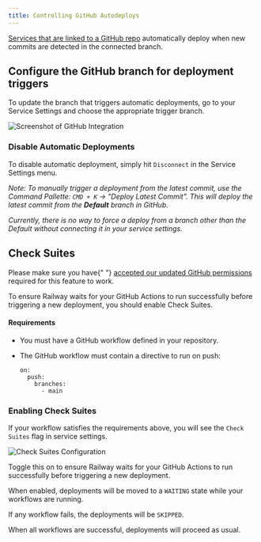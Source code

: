 ```yaml
---
title: Controlling GitHub Autodeploys
---
```


[Services that are linked to a GitHub repo](/guides/services#deploying-from-a-github-repo) automatically deploy when new commits are detected in the connected branch.

## Configure the GitHub branch for deployment triggers

To update the branch that triggers automatic deployments, go to your Service Settings and choose the appropriate trigger branch.

<Image
src="https://res.cloudinary.com/railway/image/upload/v1713907838/docs/triggerBranch_tzf9q3.png"
alt="Screenshot of GitHub Integration"
layout="responsive"
width={903} height={523} quality={80} />

### Disable Automatic Deployments

To disable automatic deployment, simply hit `Disconnect` in the Service Settings menu.

*Note: To manually trigger a deployment from the latest commit, use the Command Pallette: `CMD + K` -> "Deploy Latest Commit".  This will deploy the latest commit from the **Default** branch in GitHub.*

*Currently, there is no way to force a deploy from a branch other than the Default without connecting it in your service settings.*

## Check Suites

<Banner variant="info">
  Please make sure you have{" "}
  <a href="https://github.com/settings/installations" target="_blank">accepted our updated GitHub permissions</a>
  required for this feature to work.
</Banner>

To ensure Railway waits for your GitHub Actions to run successfully before triggering a new deployment, you should enable Check Suites.

#### Requirements

- You must have a GitHub workflow defined in your repository.  
- The GitHub workflow must contain a directive to run on push:

    ```plaintext
    on:
      push:
        branches:
          - main
    ```

### Enabling Check Suites

If your workflow satisfies the requirements above, you will see the `Check Suites` flag in service settings.

<Image src="https://res.cloudinary.com/railway/image/upload/v1671003153/docs/check-suites.png" alt="Check Suites Configuration" layout="responsive" width={1340} height={392} quality={80} />

Toggle this on to ensure Railway waits for your GitHub Actions to run successfully before triggering a new deployment.

When enabled, deployments will be moved to a `WAITING` state while your workflows are running.

If any workflow fails, the deployments will be `SKIPPED`.

When all workflows are successful, deployments will proceed as usual.
